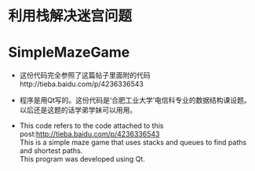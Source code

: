 # 利用栈解决迷宫问题
# SimpleMazeGame
* 这份代码完全参照了这篇帖子里面附的代码http://tieba.baidu.com/p/4236336543

* 程序是用Qt写的。这份代码是‘合肥工业大学’电信科专业的数据结构课设题。以后还是这题的话学弟学妹可以用用。<br/>

* This code refers to the code attached to this post:http://tieba.baidu.com/p/4236336543<br/>
This is a simple maze game that uses stacks and queues to find paths and shortest paths. <br/>
This program was developed using Qt.<br/>
